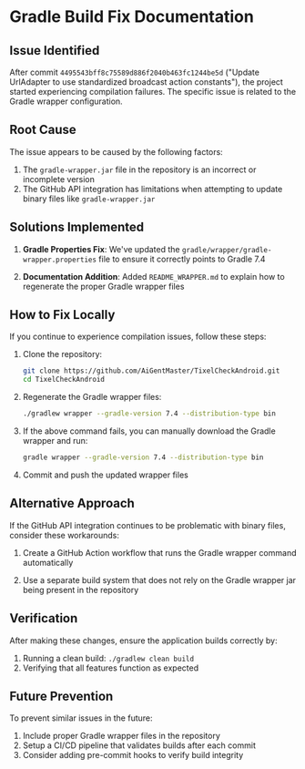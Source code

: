 # Gradle Build Fix Documentation

## Issue Identified

After commit `4495543bff8c75589d886f2040b463fc1244be5d` ("Update UrlAdapter to use standardized broadcast action constants"), the project started experiencing compilation failures. The specific issue is related to the Gradle wrapper configuration.

## Root Cause

The issue appears to be caused by the following factors:

1. The `gradle-wrapper.jar` file in the repository is an incorrect or incomplete version
2. The GitHub API integration has limitations when attempting to update binary files like `gradle-wrapper.jar`

## Solutions Implemented

1. **Gradle Properties Fix**: We've updated the `gradle/wrapper/gradle-wrapper.properties` file to ensure it correctly points to Gradle 7.4

2. **Documentation Addition**: Added `README_WRAPPER.md` to explain how to regenerate the proper Gradle wrapper files

## How to Fix Locally

If you continue to experience compilation issues, follow these steps:

1. Clone the repository:
   ```bash
   git clone https://github.com/AiGentMaster/TixelCheckAndroid.git
   cd TixelCheckAndroid
   ```

2. Regenerate the Gradle wrapper files:
   ```bash
   ./gradlew wrapper --gradle-version 7.4 --distribution-type bin
   ```
   
3. If the above command fails, you can manually download the Gradle wrapper and run:
   ```bash
   gradle wrapper --gradle-version 7.4 --distribution-type bin
   ```

4. Commit and push the updated wrapper files

## Alternative Approach

If the GitHub API integration continues to be problematic with binary files, consider these workarounds:

1. Create a GitHub Action workflow that runs the Gradle wrapper command automatically

2. Use a separate build system that does not rely on the Gradle wrapper jar being present in the repository

## Verification

After making these changes, ensure the application builds correctly by:

1. Running a clean build: `./gradlew clean build`
2. Verifying that all features function as expected

## Future Prevention

To prevent similar issues in the future:

1. Include proper Gradle wrapper files in the repository
2. Setup a CI/CD pipeline that validates builds after each commit
3. Consider adding pre-commit hooks to verify build integrity
